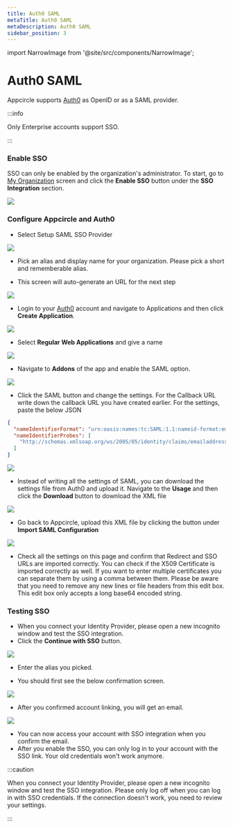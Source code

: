 ```yaml
---
title: Auth0 SAML
metaTitle: Auth0 SAML
metaDescription: Auth0 SAML
sidebar_position: 3
---
```


import NarrowImage from '@site/src/components/NarrowImage';

# Auth0 SAML

Appcircle supports [Auth0](https://auth0.com/) as OpenID or as a SAML provider.

:::info

Only Enterprise accounts support SSO.

:::

### Enable SSO

SSO can only be enabled by the organization's administrator. To start, go to [My Organization](../my-organization.md) screen and click the **Enable SSO** button under the **SSO Integration** section.

![](https://cdn.appcircle.io/docs/assets/enable-sso_v2.png)

### Configure Appcircle and Auth0

- Select Setup SAML SSO Provider

![](https://cdn.appcircle.io/docs/assets/sso-form.png)

- Pick an alias and display name for your organization. Please pick a short and rememberable alias.

- This screen will auto-generate an URL for the next step

![](https://cdn.appcircle.io/docs/assets/sso-saml1.png)

- Login to your [Auth0](https://auth0.com/) account and navigate to Applications and then click **Create Application**.

![](https://cdn.appcircle.io/docs/assets/authcreateapp.png)

- Select **Regular Web Applications** and give a name

![](https://cdn.appcircle.io/docs/assets/authwebapp.png)

- Navigate to **Addons** of the app and enable the SAML option.

![](https://cdn.appcircle.io/docs/assets/authsamlsettings1.png)

- Click the SAML button and change the settings. For the Callback URL write down the callback URL you have created earlier. For the settings, paste the below JSON

```json
{
  "nameIdentifierFormat": "urn:oasis:names:tc:SAML:1.1:nameid-format:emailAddress",
  "nameIdentifierProbes": [
    "http://schemas.xmlsoap.org/ws/2005/05/identity/claims/emailaddress"
  ]
}
```

![](https://cdn.appcircle.io/docs/assets/authsamlsettings2.png)

- Instead of writing all the settings of SAML, you can download the settings file from Auth0 and upload it. Navigate to the **Usage** and then click the **Download** button to download the XML file

![](https://cdn.appcircle.io/docs/assets/authsamlsettings3.png)

- Go back to Appcircle, upload this XML file by clicking the button under **Import SAML Configuration**

![](https://cdn.appcircle.io/docs/assets/sso-saml1.png)

- Check all the settings on this page and confirm that Redirect and SSO URLs are imported correctly. You can check if the X509 Certificate is imported correctly as well. If you want to enter multiple certificates you can separate them by using a comma between them. Please be aware that you need to remove any new lines or file headers from this edit box. This edit box only accepts a long base64 encoded string.

### Testing SSO

- When you connect your Identity Provider, please open a new incognito window and test the SSO integration.
- Click the **Continue with SSO** button.

![](https://cdn.appcircle.io/docs/assets/sso-loginbutton.png)

- Enter the alias you picked.

<NarrowImage src="https://cdn.appcircle.io/docs/assets/sso-alias.png" />

- You should first see the below confirmation screen.

![](https://cdn.appcircle.io/docs/assets/sso-linkaccount.png)

- After you confirmed account linking, you will get an email.

![](https://cdn.appcircle.io/docs/assets/sso-confirmlink.png)

- You can now access your account with SSO integration when you confirm the email.
- After you enable the SSO, you can only log in to your account with the SSO link. Your old credentials won't work anymore.

:::caution

When you connect your Identity Provider, please open a new incognito window and test the SSO integration. Please only log off when you can log in with SSO credentials. If the connection doesn't work, you need to review your settings.

:::
